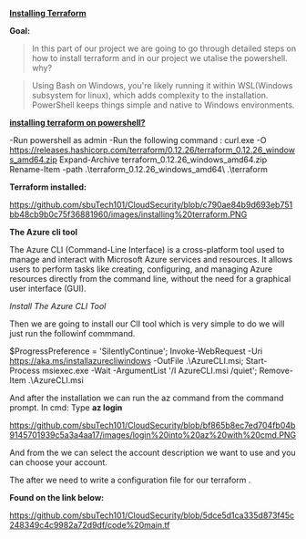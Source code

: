 <ins>**Installing Terraform**</ins>

**Goal:**

>In this part of our project we are going to go through detailed steps on how to install terraform and in our project we utalise the powershell.
why?

>Using Bash on Windows, you're likely running it within WSL(Windows subsystem for linux), which adds complexity to the installation. PowerShell keeps things simple and native to Windows environments.

<ins>**installing terraform on powershell?**</ins>

-Run powershell as admin
-Run the following command : curl.exe -O https://releases.hashicorp.com/terraform/0.12.26/terraform_0.12.26_windows_amd64.zip
Expand-Archive terraform_0.12.26_windows_amd64.zip
Rename-Item -path .\terraform_0.12.26_windows_amd64\ .\terraform

**Terraform installed:**

https://github.com/sbuTech101/CloudSecurity/blob/c790ae84b9d693eb751bb48cb9b0c75f36881960/images/installing%20terraform.PNG


**The Azure cli tool**

The Azure CLI (Command-Line Interface) is a cross-platform tool used to manage and interact with Microsoft Azure services and resources. It allows users to perform tasks like creating, configuring, and managing Azure resources directly from the command line, without the need for a graphical user interface (GUI).

_Install The Azure CLI Tool_

Then we are going to install our ClI tool which is very simple to do we will just run the followinf commmand.

$ProgressPreference = 'SilentlyContinue'; Invoke-WebRequest -Uri https://aka.ms/installazurecliwindows -OutFile .\AzureCLI.msi; Start-Process msiexec.exe -Wait -ArgumentList '/I AzureCLI.msi /quiet'; Remove-Item .\AzureCLI.msi

And after the installation we can run the az command from the command prompt.
In cmd: Type **az login** 

https://github.com/sbuTech101/CloudSecurity/blob/bf865b8ec7ed704fb04b9145701939c5a3a4aa17/images/login%20into%20az%20with%20cmd.PNG


And from the we can select the account description we want to use and you can choose  your account.

The after we need to write a configuration file for our terraform .

**Found on the link below:**

https://github.com/sbuTech101/CloudSecurity/blob/5dce5d1ca335d873f45c248349c4c9982a72d9df/code%20main.tf



